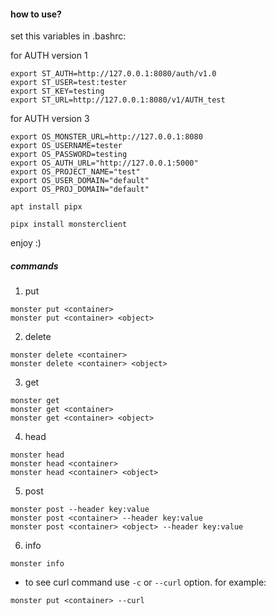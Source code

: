 
#### how to use?

set this variables in .bashrc:

for AUTH version 1

```
export ST_AUTH=http://127.0.0.1:8080/auth/v1.0
export ST_USER=test:tester
export ST_KEY=testing
export ST_URL=http://127.0.0.1:8080/v1/AUTH_test

```
for AUTH version 3
```
export OS_MONSTER_URL=http://127.0.0.1:8080  
export OS_USERNAME=tester
export OS_PASSWORD=testing
export OS_AUTH_URL="http://127.0.0.1:5000"
export OS_PROJECT_NAME="test"
export OS_USER_DOMAIN="default"
export OS_PROJ_DOMAIN="default"
```

`apt install pipx`

`pipx install monsterclient`

enjoy :)


##### commands

1. put

```
monster put <container>
monster put <container> <object>
```

2. delete

```
monster delete <container>
monster delete <container> <object>
```

3. get

```
monster get
monster get <container>
monster get <container> <object>
```

4. head

```
monster head
monster head <container>
monster head <container> <object>
```

5. post

```
monster post --header key:value
monster post <container> --header key:value
monster post <container> <object> --header key:value
```

6. info

```
monster info
```

* to see curl command use `-c` or `--curl` option. for example:

```
monster put <container> --curl
```